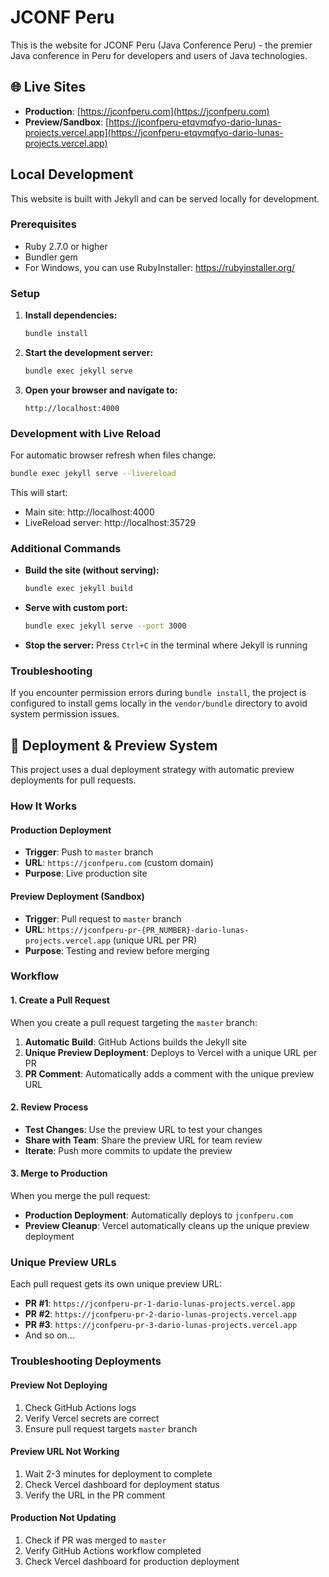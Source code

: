 # JCONF Peru

This is the website for JCONF Peru (Java Conference Peru) - the premier Java conference in Peru for developers and users of Java technologies.

## 🌐 Live Sites

- **Production**: [https://jconfperu.com](https://jconfperu.com)
- **Preview/Sandbox**: [https://jconfperu-etqvmqfyo-dario-lunas-projects.vercel.app](https://jconfperu-etqvmqfyo-dario-lunas-projects.vercel.app)

## Local Development

This website is built with Jekyll and can be served locally for development.

### Prerequisites

- Ruby 2.7.0 or higher
- Bundler gem
- For Windows, you can use RubyInstaller: https://rubyinstaller.org/

### Setup

1. **Install dependencies:**
   ```bash
   bundle install
   ```

2. **Start the development server:**
   ```bash
   bundle exec jekyll serve
   ```

3. **Open your browser and navigate to:**
   ```
   http://localhost:4000
   ```

### Development with Live Reload

For automatic browser refresh when files change:

```bash
bundle exec jekyll serve --livereload
```

This will start:
- Main site: http://localhost:4000
- LiveReload server: http://localhost:35729

### Additional Commands

- **Build the site (without serving):**
  ```bash
  bundle exec jekyll build
  ```

- **Serve with custom port:**
  ```bash
  bundle exec jekyll serve --port 3000
  ```

- **Stop the server:**
  Press `Ctrl+C` in the terminal where Jekyll is running

### Troubleshooting

If you encounter permission errors during `bundle install`, the project is configured to install gems locally in the `vendor/bundle` directory to avoid system permission issues.

## 🚀 Deployment & Preview System

This project uses a dual deployment strategy with automatic preview deployments for pull requests.

### How It Works

#### Production Deployment
- **Trigger**: Push to `master` branch
- **URL**: `https://jconfperu.com` (custom domain)
- **Purpose**: Live production site

#### Preview Deployment (Sandbox)
- **Trigger**: Pull request to `master` branch
- **URL**: `https://jconfperu-pr-{PR_NUMBER}-dario-lunas-projects.vercel.app` (unique URL per PR)
- **Purpose**: Testing and review before merging

### Workflow

#### 1. Create a Pull Request
When you create a pull request targeting the `master` branch:

1. **Automatic Build**: GitHub Actions builds the Jekyll site
2. **Unique Preview Deployment**: Deploys to Vercel with a unique URL per PR
3. **PR Comment**: Automatically adds a comment with the unique preview URL

#### 2. Review Process
- **Test Changes**: Use the preview URL to test your changes
- **Share with Team**: Share the preview URL for team review
- **Iterate**: Push more commits to update the preview

#### 3. Merge to Production
When you merge the pull request:
- **Production Deployment**: Automatically deploys to `jconfperu.com`
- **Preview Cleanup**: Vercel automatically cleans up the unique preview deployment

### Unique Preview URLs

Each pull request gets its own unique preview URL:

- **PR #1**: `https://jconfperu-pr-1-dario-lunas-projects.vercel.app`
- **PR #2**: `https://jconfperu-pr-2-dario-lunas-projects.vercel.app`
- **PR #3**: `https://jconfperu-pr-3-dario-lunas-projects.vercel.app`
- And so on...

### Troubleshooting Deployments

#### Preview Not Deploying
1. Check GitHub Actions logs
2. Verify Vercel secrets are correct
3. Ensure pull request targets `master` branch

#### Preview URL Not Working
1. Wait 2-3 minutes for deployment to complete
2. Check Vercel dashboard for deployment status
3. Verify the URL in the PR comment

#### Production Not Updating
1. Check if PR was merged to `master`
2. Verify GitHub Actions workflow completed
3. Check Vercel dashboard for production deployment
